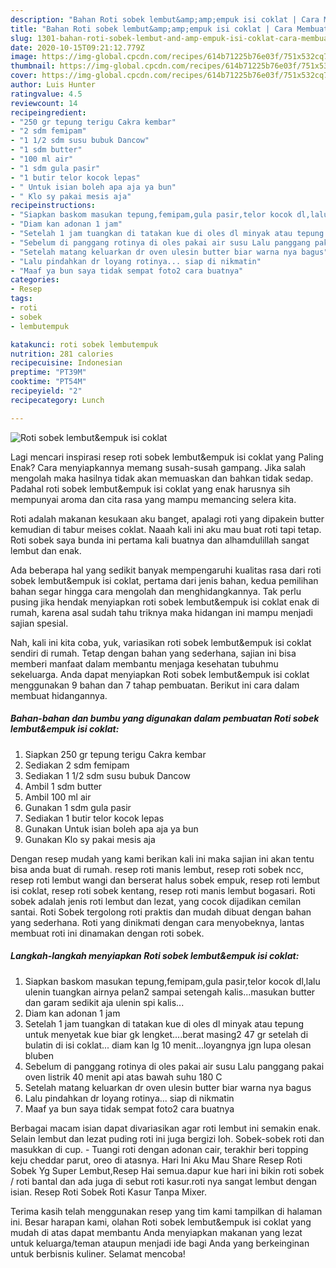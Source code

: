 ```yaml
---
description: "Bahan Roti sobek lembut&amp;amp;empuk isi coklat | Cara Membuat Roti sobek lembut&amp;amp;empuk isi coklat Yang Enak dan Simpel"
title: "Bahan Roti sobek lembut&amp;amp;empuk isi coklat | Cara Membuat Roti sobek lembut&amp;amp;empuk isi coklat Yang Enak dan Simpel"
slug: 1301-bahan-roti-sobek-lembut-and-amp-empuk-isi-coklat-cara-membuat-roti-sobek-lembut-and-amp-empuk-isi-coklat-yang-enak-dan-simpel
date: 2020-10-15T09:21:12.779Z
image: https://img-global.cpcdn.com/recipes/614b71225b76e03f/751x532cq70/roti-sobek-lembutempuk-isi-coklat-foto-resep-utama.jpg
thumbnail: https://img-global.cpcdn.com/recipes/614b71225b76e03f/751x532cq70/roti-sobek-lembutempuk-isi-coklat-foto-resep-utama.jpg
cover: https://img-global.cpcdn.com/recipes/614b71225b76e03f/751x532cq70/roti-sobek-lembutempuk-isi-coklat-foto-resep-utama.jpg
author: Luis Hunter
ratingvalue: 4.5
reviewcount: 14
recipeingredient:
- "250 gr tepung terigu Cakra kembar"
- "2 sdm femipam"
- "1 1/2 sdm susu bubuk Dancow"
- "1 sdm butter"
- "100 ml air"
- "1 sdm gula pasir"
- "1 butir telor kocok lepas"
- " Untuk isian boleh apa aja ya bun"
- " Klo sy pakai mesis aja"
recipeinstructions:
- "Siapkan baskom masukan tepung,femipam,gula pasir,telor kocok dl,lalu ulenin tuangkan airnya pelan2 sampai setengah kalis...masukan butter dan garam sedikit aja ulenin spi kalis..."
- "Diam kan adonan 1 jam"
- "Setelah 1 jam tuangkan di tatakan kue di oles dl minyak atau tepung untuk menyetak kue biar gk lengket....berat masing2 47 gr setelah di bulatin di isi coklat... diam kan lg 10 menit...loyangnya jgn lupa olesan bluben"
- "Sebelum di panggang rotinya di oles pakai air susu Lalu panggang pakai oven listrik 40 menit api atas bawah suhu 180 C"
- "Setelah matang keluarkan dr oven ulesin butter biar warna nya bagus"
- "Lalu pindahkan dr loyang rotinya... siap di nikmatin"
- "Maaf ya bun saya tidak sempat foto2 cara buatnya"
categories:
- Resep
tags:
- roti
- sobek
- lembutempuk

katakunci: roti sobek lembutempuk 
nutrition: 281 calories
recipecuisine: Indonesian
preptime: "PT39M"
cooktime: "PT54M"
recipeyield: "2"
recipecategory: Lunch

---
```



![Roti sobek lembut&amp;empuk isi coklat](https://img-global.cpcdn.com/recipes/614b71225b76e03f/751x532cq70/roti-sobek-lembutempuk-isi-coklat-foto-resep-utama.jpg)

Lagi mencari inspirasi resep roti sobek lembut&amp;empuk isi coklat yang Paling Enak? Cara menyiapkannya memang susah-susah gampang. Jika salah mengolah maka hasilnya tidak akan memuaskan dan bahkan tidak sedap. Padahal roti sobek lembut&amp;empuk isi coklat yang enak harusnya sih mempunyai aroma dan cita rasa yang mampu memancing selera kita.

Roti adalah makanan kesukaan aku banget, apalagi roti yang dipakein butter kemudian di tabur meises coklat. Naaah kali ini aku mau buat roti tapi tetap. Roti sobek saya bunda ini pertama kali buatnya dan alhamdulillah sangat lembut dan enak.

Ada beberapa hal yang sedikit banyak mempengaruhi kualitas rasa dari roti sobek lembut&amp;empuk isi coklat, pertama dari jenis bahan, kedua pemilihan bahan segar hingga cara mengolah dan menghidangkannya. Tak perlu pusing jika hendak menyiapkan roti sobek lembut&amp;empuk isi coklat enak di rumah, karena asal sudah tahu triknya maka hidangan ini mampu menjadi sajian spesial.


Nah, kali ini kita coba, yuk, variasikan roti sobek lembut&amp;empuk isi coklat sendiri di rumah. Tetap dengan bahan yang sederhana, sajian ini bisa memberi manfaat dalam membantu menjaga kesehatan tubuhmu sekeluarga. Anda dapat menyiapkan Roti sobek lembut&amp;empuk isi coklat menggunakan 9 bahan dan 7 tahap pembuatan. Berikut ini cara dalam membuat hidangannya.

<!--inarticleads1-->

##### Bahan-bahan dan bumbu yang digunakan dalam pembuatan Roti sobek lembut&amp;empuk isi coklat:

1. Siapkan 250 gr tepung terigu Cakra kembar
1. Sediakan 2 sdm femipam
1. Sediakan 1 1/2 sdm susu bubuk Dancow
1. Ambil 1 sdm butter
1. Ambil 100 ml air
1. Gunakan 1 sdm gula pasir
1. Sediakan 1 butir telor kocok lepas
1. Gunakan  Untuk isian boleh apa aja ya bun
1. Gunakan  Klo sy pakai mesis aja


Dengan resep mudah yang kami berikan kali ini maka sajian ini akan tentu bisa anda buat di rumah. resep roti manis lembut, resep roti sobek ncc, resep roti lembut wangi dan berserat halus sobek empuk, resep roti lembut isi coklat, resep roti sobek kentang, resep roti manis lembut bogasari. Roti sobek adalah jenis roti lembut dan lezat, yang cocok dijadikan cemilan santai. Roti Sobek tergolong roti praktis dan mudah dibuat dengan bahan yang sederhana. Roti yang dinikmati dengan cara menyobeknya, lantas membuat roti ini dinamakan dengan roti sobek. 

<!--inarticleads2-->

##### Langkah-langkah menyiapkan Roti sobek lembut&amp;empuk isi coklat:

1. Siapkan baskom masukan tepung,femipam,gula pasir,telor kocok dl,lalu ulenin tuangkan airnya pelan2 sampai setengah kalis...masukan butter dan garam sedikit aja ulenin spi kalis...
1. Diam kan adonan 1 jam
1. Setelah 1 jam tuangkan di tatakan kue di oles dl minyak atau tepung untuk menyetak kue biar gk lengket....berat masing2 47 gr setelah di bulatin di isi coklat... diam kan lg 10 menit...loyangnya jgn lupa olesan bluben
1. Sebelum di panggang rotinya di oles pakai air susu Lalu panggang pakai oven listrik 40 menit api atas bawah suhu 180 C
1. Setelah matang keluarkan dr oven ulesin butter biar warna nya bagus
1. Lalu pindahkan dr loyang rotinya... siap di nikmatin
1. Maaf ya bun saya tidak sempat foto2 cara buatnya


Berbagai macam isian dapat divariasikan agar roti lembut ini semakin enak. Selain lembut dan lezat puding roti ini juga bergizi loh. Sobek-sobek roti dan masukkan di cup. - Tuangi roti dengan adonan cair, terakhir beri topping keju cheddar parut, oreo di atasnya. Hari Ini Aku Mau Share Resep Roti Sobek Yg Super Lembut,Resep Hai semua.dapur kue hari ini bikin roti sobek / roti bantal dan ada juga di sebut roti kasur.roti nya sangat lembut dengan isian. Resep Roti Sobek Roti Kasur Tanpa Mixer. 

Terima kasih telah menggunakan resep yang tim kami tampilkan di halaman ini. Besar harapan kami, olahan Roti sobek lembut&amp;empuk isi coklat yang mudah di atas dapat membantu Anda menyiapkan makanan yang lezat untuk keluarga/teman ataupun menjadi ide bagi Anda yang berkeinginan untuk berbisnis kuliner. Selamat mencoba!
